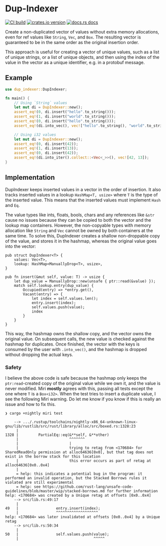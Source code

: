 # Dup-Indexer

[![CI build](https://github.com/nyurik/dup-indexer/workflows/CI/badge.svg)](https://github.com/nyurik/dup-indexer/actions)
[![crates.io version](https://img.shields.io/crates/v/dup-indexer.svg)](https://crates.io/crates/dup-indexer)
[![docs.rs docs](https://docs.rs/dup-indexer/badge.svg)](https://docs.rs/dup-indexer)

Create a non-duplicated vector of values without extra memory allocations, even for ref values like `String`, `Vec`, and `Box`. The resulting vector is guaranteed to be in the same order as the original insertion order.

This approach is useful for creating a vector of unique values, such as a list of unique strings, or a list of unique objects, and then using the index of the value in the vector as a unique identifier, e.g. in a protobuf message.

## Example

```rust
use dup_indexer::DupIndexer;

fn main() {
    // Using `String` values
    let mut di = DupIndexer::new();
    assert_eq!(0, di.insert("hello".to_string()));
    assert_eq!(1, di.insert("world".to_string()));
    assert_eq!(0, di.insert("hello".to_string()));
    assert_eq!(di.into_vec(), vec!["hello".to_string(), "world".to_string()]);

    // Using i32 values
    let mut di = DupIndexer::new();
    assert_eq!(0, di.insert(42));
    assert_eq!(1, di.insert(13));
    assert_eq!(0, di.insert(42));
    assert_eq!(di.into_iter().collect::<Vec<_>>(), vec![42, 13]);
}
```

## Implementation
DupIndexer keeps inserted values in a vector in the order of insertion. It also tracks inserted values in a lookup `HashMap<T, usize>` where `T` is the type of the inserted value. This means that the inserted values must implement `Hash` and `Eq`.

The value types like ints, floats, bools, chars and any references like `&str` cause no issues because they can be copied to both the vector and the lookup map containers. However, the non-copyable types with memory allocation like `String` and `Vec` cannot be owned by both containers at the same time. To solve this, DupIndexer creates a shallow non-droppable copy of the value, and stores it in the hashmap, whereas the original value goes into the vector:

```rust,ignore
pub struct DupIndexer<T> {
    values: Vec<T>,
    lookup: HashMap<ManuallyDrop<T>, usize>,
}

pub fn insert(&mut self, value: T) -> usize {
    let dup_value = ManuallyDrop::new(unsafe { ptr::read(&value) });
    match self.lookup.entry(dup_value) {
        Occupied(entry) => *entry.get(),
        Vacant(entry) => {
            let index = self.values.len();
            entry.insert(index);
            self.values.push(value);
            index
        }
    }
}
```

This way, the hashmap owns the shallow copy, and the vector owns the original value. On subsequent calls, the new value is checked against the hashmap for duplicates. Once finished, the vector with the keys is consumed by the user with `.into_vec()`, and the hashmap is dropped without dropping the actual keys.

### Safety
I believe the above code is safe because the hashmap only keeps the `ptr:read`-created copy of the original value while we own it, and the value is never modified.  Miri **mostly** agrees with this, passing all tests except the one where `T` is a `Box<i32>`. When the test tries to insert a duplicate value, I see the following Miri warning. Do let me know if you know if this is really an issue and how to fix this.

```text
❯ cargo +nightly miri test

    --> .../.rustup/toolchains/nightly-x86_64-unknown-linux-gnu/lib/rustlib/src/rust/library/alloc/src/boxed.rs:1328:23
     |
1328 |         PartialEq::eq(&**self, &**other)
     |                       ^^^^^^^
     |                       |
     |                       trying to retag from <170684> for SharedReadOnly permission at alloc64636[0x0], but that tag does not exist in the borrow stack for this location
     |                       this error occurs as part of retag at alloc64636[0x0..0x4]
     |
     = help: this indicates a potential bug in the program: it performed an invalid operation, but the Stacked Borrows rules it violated are still experimental
     = help: see https://github.com/rust-lang/unsafe-code-guidelines/blob/master/wip/stacked-borrows.md for further information
help: <170684> was created by a Unique retag at offsets [0x0..0x4]
    --> src/lib.rs:49:17
     |
49   |                 entry.insert(index);
     |                 ^^^^^^^^^^^^^^^^^^^
help: <170684> was later invalidated at offsets [0x0..0x4] by a Unique retag
    --> src/lib.rs:50:34
     |
50   |                 self.values.push(value);
     |                                  ^^^^^
```
